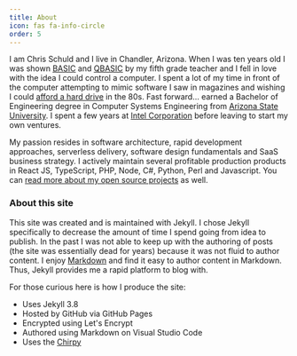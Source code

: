 ```yaml
---
title: About
icon: fas fa-info-circle
order: 5
---
```


I am Chris Schuld and I live in Chandler, Arizona.  When I was ten years old I was shown [BASIC](https://en.wikipedia.org/wiki/BASIC) and [QBASIC](https://en.wikipedia.org/wiki/QBasic) by my fifth grade teacher and I fell in love with the idea I could control a computer.  I spent a lot of my time in front of the computer attempting to mimic software I saw in magazines and wishing I could [afford a hard drive](https://www.pcworld.com/article/127105/article.html) in the 80s.  Fast forward... earned a Bachelor of Engineering degree in Computer Systems Engineering from [Arizona State University](https://engineering.asu.edu/). I spent a few years at [Intel Corporation](https://intel.com/) before leaving to start my own ventures.

My passion resides in software architecture, rapid development approaches, serverless delivery, software design fundamentals and SaaS business strategy. I actively maintain several profitable production products in React JS, TypeScript, PHP, Node, C#, Python, Perl and Javascript.  You can [read more about my open source projects](/projects) as well.

### About this site

This site was created and is maintained with Jekyll.  I chose Jekyll specifically to decrease the amount of time I spend going from idea to publish.  In the past I was not able to keep up with the authoring of posts (the site was essentially dead for years) because it was not fluid to author content.  I enjoy [Markdown](https://en.wikipedia.org/wiki/Markdown) and find it easy to author content in Markdown.  Thus, Jekyll provides me a rapid platform to blog with.

For those curious here is how I produce the site:
+ Uses Jekyll 3.8
+ Hosted by GitHub via GitHub Pages
+ Encrypted using Let's Encrypt
+ Authored using Markdown on Visual Studio Code
+ Uses the [Chirpy](https://github.com/cotes2020/jekyll-theme-chirpy)
